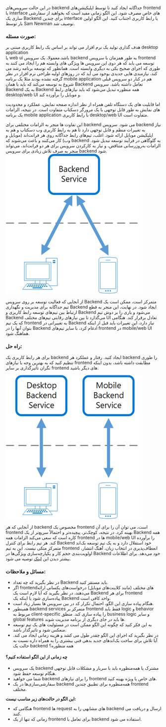 در این حالت سرویس‌های backend  جداگانه ایجاد کنید تا توسط اپلیکیشن‌های frontend  یا interface های خاص مصرف شود. این الگو زمانی مفید است که بخواهید از سفارشی سازی یک Backend برای چندین interface یا رابط کاربری اجتناب کنید. این الگو اولین بار توسط Sam Newman توصیف شد.

### **صورت مسئله:**

هدف گذاری تولید یک نرم افزار می تواند بر اساس یک رابط کاربری مبتنی بر desktop application  
یا web ui باشد.معمولا، یک سرویس backend به طور همزمان با سرویس frontend توسعه می یابد که هر دوی این سرویس ها ویژگی های وابسته هم را ایجاد می کنند به طوری که اجرای صحیح یکی به دیگری وابسته است. همانطور که توسعه برنامه رشد می کند، نیازمندی هایی جدیدی بوجود می آید که در روزهای اولیه طراحی نرم افزار در نظر گرفته نشده بودند مثلا یک برنامه mobile application هم در کنار دو سرویس قبلی شروع به توسعه می‌کند که باید با همان Backend تعامل داشته باشد. سرویس Backend به یک Backend همه منظوره تبدیل می‌شود که باید نیازهای رابط desktop/web UI و موبایل را برآورده کند.

اما قابلیت های یک دستگاه تلفن همراه از نظر اندازه صفحه نمایش، عملکرد و محدودیت های نمایش به طور قابل توجهی با یک مرورگر دسکتاپ متفاوت است. در نتیجه، الزامات یک برنامه mobile application با رابط کاربری desktop/web UI متفاوت است.

این تفاوت ها منجر به الزامات مختلفی برای backend می شود. سرویس backend نیاز به تغییرات منظم و قابل توجهی دارد تا هم به رابط کاربری وب دسکتاپ و هم به اپلیکیشن موبایل ارائه شود. اغلب، تیم‌های رابط جداگانه روی هر فرانت‌اند (موبایل و وب) کار می‌کنند و باعث می‌شوند که backend به گلوگاهی در فرآیند توسعه تبدیل شود. الزامات به‌روزرسانی متناقض، و نیاز به کارکردن سرویس برای هر دو فرانت‌اند، می‌تواند منجر به صرف تلاش زیادی برای سرویس backend شود.
![backend-for-frontend](../assets/design_implementation/backend-for-frontend.png)


از آنجایی که فعالیت توسعه بر روی سرویس Backend متمرکز است، ممکن است یک تیم جداگانه برای مدیریت و نگهداری Backend ایجاد شود. در نهایت، این منجر به قطع ارتباط بین تیم‌های توسعه رابط کاربری و Backend می‌شود و باری را بر دوش تیم Backend می‌گذارد تا بین نیازهای رقابتی تیم‌های مختلف UI تعادل برقرار کند. هنگامی که یک تیم frontend به تغییراتی در Backend نیاز دارد، این تغییرات باید قبل از اینکه بتوان آنها را در Backend ادغام کرد، با سایر تیم‌های frontend در mobile/web UI هماهنگ شود.

### **راه حل:**

برای هر رابط کاربری یک backend ایجاد کنید. رفتار و عملکرد هر backend را طوری تنظیم کنید که به بهترین وجه با نیازهای frontend مطابقت داشته باشد، بدون اینکه نگران تأثیرگذاری بر سایر frontend های دیگر باشید.

![backend-for-frontend-example](../assets/design_implementation/backend-for-frontend-example.png)


از آنجایی که هر backend مخصوص یک frontend است، می توان آن را برای آن frontend بهینه کرد. در نتیجه، کوچک‌تر، پیچیده‌تر و احتمالاً سریع‌تر از یک Backend همه کاره است که سعی می‌کند الزامات همه frontend ها در mobile/web UI را برآورده کند. هر تیم رابط برای کنترل Backend خود استقلال دارد و به یک تیم توسعه بک‌اند متمرکز متکی نیست. این به تیم frontend انعطاف‌پذیری در انتخاب زبان، آهنگ انتشار، اولویت‌بندی حجم کار و یکپارچه‌سازی ویژگی‌ها در Backend خود می‌دهد. برای اطلاعات بیشتر دیدن این [لینک](https://l.vrgl.ir/r?ad=1&l=https%3A%2F%2Fsamnewman.io%2Fpatterns%2Farchitectural%2Fbff%2F&si=j1w15tl5lxku&st=post&k=K%2BejvNeKmVHa7Te7XHooLgxSU1E3NQNjufKILhSQdl8%3D) توصیه می شود.

### مسائل و ملاحظات:

- در نظر بگیرید که چه تعداد Backend باید مستقر کنید.
- اگر frontendهای مختلف (مانند کلاینت‌های موبایل) درخواست‌های یکسانی ارائه می‌دهند، در نظر بگیرید که آیا لازم است یک Backend برای هر frontend پیاده‌سازی شود یا اینکه یک Backend واحد کافی است.
- هنگام پیاده سازی این الگو، احتمال تکرار کد در بین سرویس ها بسیار زیاد است.
- همینطور backend services متمرکز بر frontend فقط باید logic و behavior مربوط به client-specific را پیاده سازی کند. منطق business logic و سایر global features ها باید در جای دیگری از برنامه مدیریت شوند.
- به این فکر کنید که چگونه این الگو ممکن است در مسئولیت های یک تیم توسعه منعکس شود و تاثیرگذار باشد.
- در نظر بگیرید که اجرای این الگو چقدر طول می کشد و هزینه زمانی ایجاد می کند. آیا تلاش برای ساخت بک‌اندهای جدید بدهی فنی بیشتری را به همراه داره نسبت به حالت یک backend همه منظوره؟

#### **چه زمانی از این الگو استفاده کنیم؟**

- یک سرویس backend مشترک یا همه‌منظوره باید با سربار و مشکلات قابل توجهی هنگام توسعه حفظ شود.
- شما می خواهید backend را برای نیازهای frontend های خاص یا ویژه بهینه کنید.
- سفارشی‌سازی‌ها در یک backend همه‌منظوره برای تطبیق چندین frontend مختلف.

  

**این الگو در حالت‌های زیر مناسب نیست:**

- هنگامی که frontend ها request های مشابهی را به backend ارسال و دریافت می کنند.
- زمانی که تنها از یک frontend برای تعامل با backend استفاده می شود.